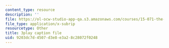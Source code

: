 ```yaml
---
content_type: resource
description: ''
file: https://ol-ocw-studio-app-qa.s3.amazonaws.com/courses/15-071-the-analytics-edge-spring-2017/9203dc7d4507d3e8e3a28c28072f0248_8ryWylXv0WE.srt
file_type: application/x-subrip
resourcetype: Other
title: 3play caption file
uid: 9203dc7d-4507-d3e8-e3a2-8c28072f0248
---
```

